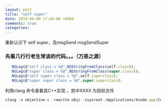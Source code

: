 ```yaml
---
layout: post
title: "self super"
date: 2019-04-09 17:44:00 +0800
comments: true
categories: 
---
```

重新认识下 self super，及msgSend msgSendSuper<!--more-->
###  先看几行行老生常谈的代码。。。（万恶之源）

```javascript
   NSLog(@"self class = %@",NSStringFromClass(self.class));
   NSLog(@"super class = %@",NSStringFromClass(super.class));
   NSLog(@"self super class = %@",self.superclass);
   NSLog(@"super super class = %@",super.superclass);
```
利用clang 命令查看其C++实现  ，其中XXXX 为目标文件
```javascript
clang -x objective-c -rewrite-objc -isysroot /Applications/Xcode.app/Contents/Developer/Platforms/iPhoneSimulator.platform/Developer/SDKs/iPhoneSimulator.sdk XXXX.m  
```

